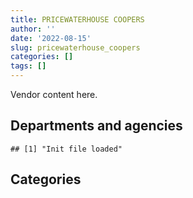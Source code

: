 ```yaml
---
title: PRICEWATERHOUSE COOPERS
author: ''
date: '2022-08-15'
slug: pricewaterhouse_coopers
categories: []
tags: []
---
```


<script src="/rmarkdown-libs/htmlwidgets/htmlwidgets.js"></script>
<link href="/rmarkdown-libs/datatables-css/datatables-crosstalk.css" rel="stylesheet" />
<script src="/rmarkdown-libs/datatables-binding/datatables.js"></script>
<script src="/rmarkdown-libs/jquery/jquery-3.6.0.min.js"></script>
<link href="/rmarkdown-libs/dt-core-bootstrap/css/dataTables.bootstrap.min.css" rel="stylesheet" />
<link href="/rmarkdown-libs/dt-core-bootstrap/css/dataTables.bootstrap.extra.css" rel="stylesheet" />
<script src="/rmarkdown-libs/dt-core-bootstrap/js/jquery.dataTables.min.js"></script>
<script src="/rmarkdown-libs/dt-core-bootstrap/js/dataTables.bootstrap.min.js"></script>
<link href="/rmarkdown-libs/crosstalk/css/crosstalk.min.css" rel="stylesheet" />
<script src="/rmarkdown-libs/crosstalk/js/crosstalk.min.js"></script>
<script src="/rmarkdown-libs/htmlwidgets/htmlwidgets.js"></script>
<link href="/rmarkdown-libs/datatables-css/datatables-crosstalk.css" rel="stylesheet" />
<script src="/rmarkdown-libs/datatables-binding/datatables.js"></script>
<script src="/rmarkdown-libs/jquery/jquery-3.6.0.min.js"></script>
<link href="/rmarkdown-libs/dt-core-bootstrap/css/dataTables.bootstrap.min.css" rel="stylesheet" />
<link href="/rmarkdown-libs/dt-core-bootstrap/css/dataTables.bootstrap.extra.css" rel="stylesheet" />
<script src="/rmarkdown-libs/dt-core-bootstrap/js/jquery.dataTables.min.js"></script>
<script src="/rmarkdown-libs/dt-core-bootstrap/js/dataTables.bootstrap.min.js"></script>
<link href="/rmarkdown-libs/crosstalk/css/crosstalk.min.css" rel="stylesheet" />
<script src="/rmarkdown-libs/crosstalk/js/crosstalk.min.js"></script>

Vendor content here.

## Departments and agencies

    ## [1] "Init file loaded"

<div id="htmlwidget-1" style="width:100%;height:auto;" class="datatables html-widget"></div>
<script type="application/json" data-for="htmlwidget-1">{"x":{"style":"bootstrap","filter":"none","vertical":false,"data":[["<a href=\"/departments/aafc-aac/\">Agriculture and Agri-Food Canada | Agriculture et Agroalimentaire Canada<\/a>","<a href=\"/departments/aandc-aadnc/\">Crown-Indigenous Relations and Northern Affairs Canada | Relations Couronne-Autochtones et Affaires du Nord Canada<\/a>","<a href=\"/departments/atssc-scdata/\">Administrative Tribunals Support Service of Canada | Service canadien d'appui aux tribunaux administratifs<\/a>","<a href=\"/departments/cbsa-asfc/\">Canada Border Services Agency | Agence des services frontaliers du Canada<\/a>","<a href=\"/departments/cgc-ccg/\">Canadian Grain Commission | Commission canadienne des grains<\/a>","<a href=\"/departments/cic/\">Immigration, Refugees and Citizenship Canada | Immigration, Réfugiés et Citoyenneté Canada<\/a>","<a href=\"/departments/cihr-irsc/\">Canadian Institutes of Health Research | Instituts de recherche en santé du Canada<\/a>","<a href=\"/departments/cnsc-ccsn/\">Canadian Nuclear Safety Commission | Commission canadienne de sûreté nucléaire<\/a>","<a href=\"/departments/cra-arc/\">Canada Revenue Agency | Agence du revenu du Canada<\/a>","<a href=\"/departments/crtc/\">Canadian Radio-television and Telecommunications Commission | Conseil de la radiodiffusion et des télécommunications canadiennes<\/a>","<a href=\"/departments/csc-scc/\">Correctional Service of Canada | Service correctionnel du Canada<\/a>","<a href=\"/departments/dfatd-maecd/\">Global Affairs Canada | Affaires mondiales Canada<\/a>","<a href=\"/departments/dfo-mpo/\">Fisheries and Oceans Canada | Pêches et Océans Canada<\/a>","<a href=\"/departments/dnd-mdn/\">National Defence | Défense nationale<\/a>","<a href=\"/departments/ec/\">Environment and Climate Change Canada | Environnement et Changement climatique Canada<\/a>","<a href=\"/departments/elections/\">Elections Canada | Élections Canada<\/a>","<a href=\"/departments/esdc-edsc/\">Employment and Social Development Canada | Emploi et Développement social Canada<\/a>","<a href=\"/departments/fin/\">Department of Finance Canada | Ministère des Finances Canada<\/a>","<a href=\"/departments/hc-sc/\">Health Canada | Santé Canada<\/a>","<a href=\"/departments/ic/\">Innovation, Science and Economic Development Canada | Innovation, Sciences et Développement économique Canada<\/a>","<a href=\"/departments/iic-iac/\">Invest in Canada | Investir Au Canada<\/a>","<a href=\"/departments/irb-cisr/\">Immigration and Refugee Board of Canada | Commission de l'immigration et du statut de réfugié du Canada<\/a>","<a href=\"/departments/isc-sac/\">Indigenous Services Canada | Services aux Autochtones Canada<\/a>","<a href=\"/departments/nrc-cnrc/\">National Research Council Canada | Conseil national de recherches Canada<\/a>","<a href=\"/departments/nrcan-rncan/\">Natural Resources Canada | Ressources naturelles Canada<\/a>","<a href=\"/departments/nserc-crsng/\">Natural Sciences and Engineering Research Council of Canada | Conseil de recherches en sciences naturelles et en génie du Canada<\/a>","<a href=\"/departments/oag-bvg/\">Office of the Auditor General of Canada | Bureau du vérificateur général du Canada<\/a>","<a href=\"/departments/ocol-clo/\">Office of the Commissioner of Official Languages | Commissariat aux langues officielles<\/a>","<a href=\"/departments/osfi-bsif/\">Office of the Superintendent of Financial Institutions Canada | Bureau du surintendant des institutions financières Canada<\/a>","<a href=\"/departments/pc/\">Parks Canada | Parcs Canada<\/a>","<a href=\"/departments/pch/\">Canadian Heritage | Patrimoine canadien<\/a>","<a href=\"/departments/pco-bcp/\">Privy Council Office | Bureau du Conseil privé<\/a>","<a href=\"/departments/phac-aspc/\">Public Health Agency of Canada | Agence de la santé publique du Canada<\/a>","<a href=\"/departments/psc-cfp/\">Public Service Commission of Canada | Commission de la fonction publique du Canada<\/a>","<a href=\"/departments/pwgsc-tpsgc/\">Public Services and Procurement Canada | Services publics et Approvisionnement Canada<\/a>","<a href=\"/departments/rcmp-grc/\">Royal Canadian Mounted Police | Gendarmerie royale du Canada<\/a>","<a href=\"/departments/ssc-spc/\">Shared Services Canada | Services partagés Canada<\/a>","<a href=\"/departments/statcan/\">Statistics Canada | Statistique Canada<\/a>","<a href=\"/departments/tbs-sct/\">Treasury Board of Canada Secretariat | Secrétariat du Conseil du Trésor du Canada<\/a>","<a href=\"/departments/tc/\">Transport Canada | Transports Canada<\/a>","<a href=\"/departments/wd-deo/\">Western Economic Diversification Canada | Diversification de l'économie de l'Ouest Canada<\/a>"],["$   161,826.61","$ 1,442,525.78","$       545.81","$   764,063.12",null,null,null,"$    17,088.32","$   100,822.26","$     3,017.42",null,"$ 2,673,304.32",null,"$ 9,228,880.13","$   172,462.50","$   291,084.49","$12,236,615.86",null,"$ 1,011,951.85","$ 1,350,989.07",null,null,"$   867,457.05","$   384,267.02","$    48,588.65",null,"$   300,154.95",null,"$   101,346.77",null,"$   109,280.96","$    17,854.64","$   689,296.33","$    67,149.99","$ 6,632,794.22","$   179,031.92","$12,465,958.19","$   290,975.00","$   435,630.28",null,"$    20,780.10"],["$   246,798.96","$    45,253.83","$    11,067.87","$ 1,463,750.45","$    14,487.47","$   672,773.62",null,null,"$   117,276.78","$    13,321.09",null,"$ 2,721,782.93",null,"$ 7,484,149.21","$    25,000.00","$   291,084.49","$22,308,377.21",null,null,"$ 1,028,800.52",null,null,null,"$ 1,067,731.81","$   256,285.09","$    17,270.76","$   277,827.74",null,"$   194,387.10",null,"$   109,280.96","$   630,638.10","$     1,886.79","$    35,799.83","$ 5,901,208.88","$    49,096.32","$15,090,610.73",null,"$   427,948.74","$   100,259.25","$    51,424.80"],["$   258,813.81",null,"$    11,098.19","$ 1,704,543.00","$    42,761.41","$   995,404.76","$    54,204.99",null,"$    44,856.42","$    12,857.92",null,"$ 2,785,266.76","$         0.00","$ 7,417,723.49","$    24,203.47","$   291,881.98","$25,793,799.12","$    24,792.20",null,"$   846,936.20",null,"$    49,963.01",null,"$    12,559.26","$    83,602.87","$    86,590.37","$   356,273.23",null,"$    98,606.54","$    63,236.25",null,"$   639,257.61","$     9,865.21",null,"$14,306,769.20","$ 6,240,738.63","$15,343,502.78",null,"$   420,219.79","$    81,768.16",null],["$   221,899.99",null,null,"$   472,236.71","$    42,644.58","$   550,364.16","$    63,451.23",null,"$    60,198.33","$     1,398.42","$    25,252.97","$ 2,857,101.48","$ 4,371,820.22","$ 5,497,181.58","$   259,843.50","$   291,084.49","$58,715,172.39","$   309,089.38","$ 2,023,464.88","$   106,716.09","$   969,150.00",null,null,"$    44,375.10","$   122,087.63",null,"$ 2,167,791.70","$    39,091.15","$    98,337.12",null,null,"$   637,511.01",null,null,"$17,221,920.22","$13,637,718.01","$12,501,432.51",null,"$   595,810.87","$   532,953.16",null]],"container":"<table class=\"table table-striped table-hover row-border order-column display\">\n  <thead>\n    <tr>\n      <th>Department<\/th>\n      <th>2017-2018<\/th>\n      <th>2018-2019<\/th>\n      <th>2019-2020<\/th>\n      <th>2020-2021<\/th>\n    <\/tr>\n  <\/thead>\n<\/table>","options":{"order":[[4,"desc"]],"pageLength":10,"autoWidth":true,"columnDefs":[],"orderClasses":false}},"evals":[],"jsHooks":[]}</script>

## Categories

<div id="htmlwidget-2" style="width:100%;height:auto;" class="datatables html-widget"></div>
<script type="application/json" data-for="htmlwidget-2">{"x":{"style":"bootstrap","filter":"none","vertical":false,"data":[["<a href=\"/categories/1_facilities_and_construction/\">1_facilities_and_construction<\/a>","<a href=\"/categories/11_defence/\">11_defence<\/a>","<a href=\"/categories/2_professional_services/\">2_professional_services<\/a>","<a href=\"/categories/3_information_technology/\">3_information_technology<\/a>","<a href=\"/categories/4_medical/\">4_medical<\/a>","<a href=\"/categories/7_travel/\">7_travel<\/a>","<a href=\"/categories/9_human_capital/\">9_human_capital<\/a>",null],["$    140,055.11","$  7,240,456.50","$ 19,074,806.01","$ 22,755,064.11","$      8,529.41",null,"$    630,181.56","$  2,216,650.95"],["$    140,055.11","$  4,483,543.26","$ 27,748,259.60","$ 25,387,782.94",null,"$          0.00","$    679,289.46","$  2,216,650.95"],["$     92,283.60","$  4,495,826.94","$ 51,299,028.89","$ 19,807,290.47",null,null,"$    184,942.75","$  2,222,723.96"],["$     56,419.49","$  4,483,543.26","$103,370,326.21","$ 14,298,472.74",null,null,"$     11,686.23","$  2,216,650.95"]],"container":"<table class=\"table table-striped table-hover row-border order-column display\">\n  <thead>\n    <tr>\n      <th>Category<\/th>\n      <th>2017-2018<\/th>\n      <th>2018-2019<\/th>\n      <th>2019-2020<\/th>\n      <th>2020-2021<\/th>\n    <\/tr>\n  <\/thead>\n<\/table>","options":{"order":[[4,"desc"]],"pageLength":20,"autoWidth":true,"columnDefs":[],"orderClasses":false,"lengthMenu":[10,20,25,50,100]}},"evals":[],"jsHooks":[]}</script>
